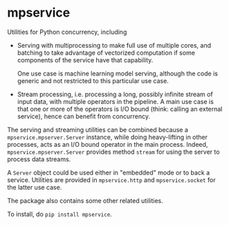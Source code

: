 # mpservice

Utilities for Python concurrency, including

- Serving with multiprocessing to make full use of multiple cores,
  and batching to take advantage of vectorized computation if some
  components of the service have that capability.

  One use case is machine learning model serving, although the code is generic and not restricted to this particular use case.

- Stream processing, i.e. processing a long, possibly infinite stream
  of input data, with multiple operators in the pipeline. A main use case
  is that one or more of the operators is I/O bound (think: calling an external
  service), hence can benefit from concurrency.

The serving and streaming utilities can be combined because a `mpservice.mpserver.Server` instance,
while doing heavy-lifting in other processes, acts as an
I/O bound operator in the main process. Indeed, `mpservice.mpserver.Server` provides method `stream`
for using the server to process data streams.

A `Server` object could be used either in "embedded" mode or to back a service.
Utilities are provided in `mpservice.http` and `mpservice.socket` for the latter use case.

The package also contains some other related utilities.

To install, do `pip install mpservice`.
